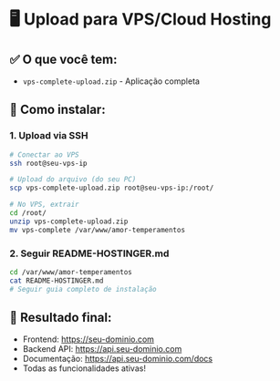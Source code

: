 # 🖥️ Upload para VPS/Cloud Hosting

## ✅ O que você tem:
- `vps-complete-upload.zip` - Aplicação completa

## 🚀 Como instalar:

### 1. Upload via SSH
```bash
# Conectar ao VPS
ssh root@seu-vps-ip

# Upload do arquivo (do seu PC)
scp vps-complete-upload.zip root@seu-vps-ip:/root/

# No VPS, extrair
cd /root/
unzip vps-complete-upload.zip
mv vps-complete /var/www/amor-temperamentos
```

### 2. Seguir README-HOSTINGER.md
```bash
cd /var/www/amor-temperamentos
cat README-HOSTINGER.md
# Seguir guia completo de instalação
```

## 🎯 Resultado final:
- Frontend: https://seu-dominio.com
- Backend API: https://api.seu-dominio.com
- Documentação: https://api.seu-dominio.com/docs
- Todas as funcionalidades ativas!

